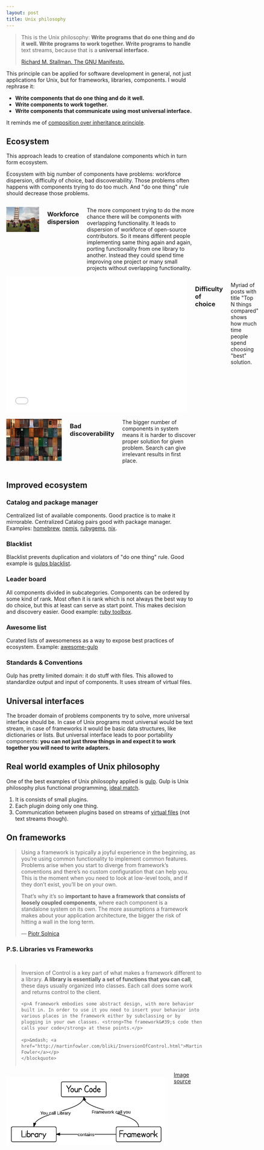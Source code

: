 ```yaml
---
layout: post
title: Unix philosophy
---
```


> This is the Unix philosophy: **Write programs that do one thing and do it well. Write programs to work together. Write programs to handle** text streams, because that is a **universal interface.**
>
>[Richard M. Stallman. The GNU Manifesto.](http://www.catb.org/esr/writings/taoup/html/ch01s06.html)

This principle can be applied for software development in general, not just applications for Unix, but for frameworks, libraries, components. I would rephrase it:

- **Write components that do one thing and do it well.**
- **Write components to work together.**
- **Write components that communicate using most universal interface.**

It reminds me of [composition over inheritance principle](/composition-over-inheritance).


## Ecosystem
This approach leads to creation of standalone components which in turn form ecosystem.

Ecosystem with big number of components have problems: workforce dispersion, difficulty of choice, bad discoverability. Those problems often happens with components trying to do too much. And "do one thing" rule should decrease those problems.

<div class="row">
  <div class="columns medium-4 large-4">
    <p><img src="/assets/posts/unix-philosophy/pisa-tower.png" alt=""></p>
    <h3>Workforce dispersion</h3>
    <p>The more component trying to do the more chance there will be components with overlapping functionality. It leads to dispersion of workforce of open-source contributors. So it means different people implementing same thing again and again, porting functionality from one library to another. Instead they could spend time improving one project or many small projects without overlapping functionality.</p>
  </div>
  <div class="columns medium-4 large-4">
    <div class=flex-video>
      <iframe src="//giphy.com/embed/W1UPMUpL2vHfG" width="480" height="360" frameBorder="0" class="giphy-embed" allowFullScreen></iframe>
    </div>
    <h3>Difficulty of choice</h3>
    <p>Myriad of posts with title "Top N things compared" shows how much time people spend choosing "best" solution.</p>
  </div>
  <div class="columns medium-4 large-4">
    <p><img src="/assets/posts/unix-philosophy/doors.png" alt=""></p>
    <h3>Bad discoverability</h3>
    <p>The bigger number of components in system means it is harder to discover proper solution for given problem. Search can give irrelevant results in first place.</p>
  </div>
</div>

## Improved ecosystem

### Catalog and package manager

Centralized list of available components. Good practice is to make it mirrorable. Centralized Catalog pairs good with package manager. Examples: [homebrew](http://brew.sh/), [npmjs](https://www.npmjs.com/), [rubygems](https://rubygems.org/), [nix](https://nixos.org/nix/).

### Blacklist

Blacklist prevents duplication and violators of "do one thing" rule. Good example is [gulps blacklist](https://github.com/gulpjs/plugins/blob/master/src/blackList.json).

### Leader board

All components divided in subcategories. Components can be ordered by some kind of rank. Most often it is rank which is not always the best way to do choice, but this at least can serve as start point. This makes decision and discovery easier. Good example: [ruby toolbox](https://www.ruby-toolbox.com/).

### Awesome list

Curated lists of awesomeness as a way to expose best practices of ecosystem. Example: [awesome-gulp](https://github.com/alferov/awesome-gulp)

### Standards & Conventions

Gulp has pretty limited domain: it do stuff with files. This allowed to standardize output and input of components. It uses stream of virtual files.

## Universal interfaces

The broader domain of problems components try to solve, more universal interface should be. In case of Unix programs most universal would be text stream, in case of frameworks it would be basic data structures, like dictionaries or lists. But universal interface leads to poor portability components: **you can not just throw things in and expect it to work together you will need to write adapters.**

## Real world examples of Unix philosophy

One of the best examples of Unix philosophy applied is [gulp](http://gulpjs.com/). Gulp is Unix philosophy plus functional programming, [ideal match](http://okmij.org/ftp/Computation/monadic-shell.html).

1. It is consists of small plugins.
2. Each plugin doing only one thing.
3. Communication between plugins based on streams of [virtual files](https://github.com/gulpjs/vinyl) (not text streams though).

## On frameworks

> Using a framework is typically a joyful experience in the beginning, as you’re using common functionality to implement common features. Problems arise when you start to diverge from framework’s conventions and there’s no custom configuration that can help you. This is the moment when you need to look at low-level tools, and if they don’t exist, you’ll be on your own.
>
>That’s why it’s so **important to have a framework that consists of loosely coupled components**, where each component is a standalone system on its own. The more assumptions a framework makes about your application architecture, the bigger the risk of hitting a wall in the long term.
>
> &mdash; [Piotr Solnica](http://solnic.eu/2016/05/30/abstractions-and-the-role-of-a-framework.html)

### P.S. Libraries vs Frameworks

<div class="row">
  <div class="columns medium-6 large-6">
    <blockquote>
    <p>Inversion of Control is a key part of what makes a framework different to a library. <strong>A library is essentially a set of functions that you can call</strong>, these days usually organized into classes. Each call does some work and returns control to the client.</p>

    <p>A framework embodies some abstract design, with more behavior built in. In order to use it you need to insert your behavior into various places in the framework either by subclassing or by plugging in your own classes. <strong>The framework&#39;s code then calls your code</strong> at these points.</p>

    <p>&mdash; <a href="http://martinfowler.com/bliki/InversionOfControl.html">Martin Fowler</a></p>
    </blockquote>
  </div>
  <div class="columns medium-6 large-6">
    <p><img src="/assets/posts/unix-philosophy/framework-vs-library.png" alt=""></p>
    <a href="http://www.programcreek.com/2011/09/what-is-the-difference-between-a-java-library-and-a-framework/">Image source</a>
  </div>
</div>
